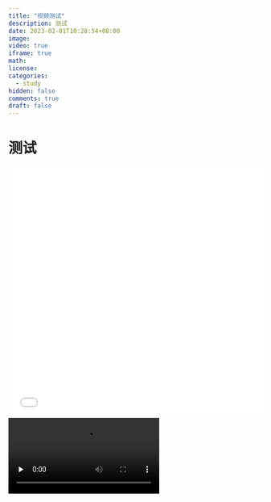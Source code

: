 ```yaml
---
title: "视频测试"
description: 测试
date: 2023-02-01T10:28:54+08:00
image: 
video: true
iframe: true
math: 
license: 
categories:
  - study
hidden: false
comments: true
draft: false
---
```


# 测试

<iframe height=498 width=510 src="vlog/test.mp4" frameborder=0 allowfullscreen></iframe>

<video id="video" controls="" preload="none">
  <source id="mp4" src="vlog/test.mp4" type="video/mp4">
</video>
